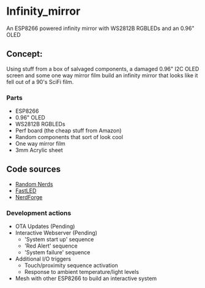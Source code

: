 # Infinity_mirror
An ESP8266 powered infinity mirror with WS2812B RGBLEDs and an 0.96" OLED

## Concept:
Using stuff from a box of salvaged components, a damaged 0.96" I2C OLED screen and some one way mirror film build an infinity mirror that looks like it fell out of a 90's SciFi film.

### Parts
- ESP8266
- 0.96" OLED
- WS2812B RGBLEDs
- Perf board (the cheap stuff from Amazon)
- Random components that sort of look cool
- One way mirror film
- 3mm Acrylic sheet

## Code sources
- [Random Nerds](https://randomnerdtutorials.com/esp8266-0-96-inch-oled-display-with-arduino-ide/)
- [FastLED](https://fastled.io/)
- [NerdForge](https://youtu.be/oR80TuOCoic?si=QbNQUZnfUyZrZtNT)

### Development actions
- OTA Updates (Pending)
- Interactive Webserver (Pending)
  - 'System start up' sequence
  - 'Red Alert' sequence
  - 'System failure' sequence
- Additional I/O triggers
  - Touch/proximity sequence activation
  - Response to ambient temperature/light levels
- Mesh with other ESP8266 to build an interactive system

